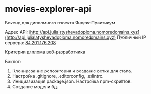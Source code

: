 # movies-explorer-api
Бекенд для дипломного проекта Яндекс Практикум

Адрес API: [http://api.julialatyshevadoploma.nomoredomains.xyz](http://api.julialatyshevadoploma.nomoredomains.xyz)
Публичный IP сервера: [84.201.176.208](http://84.201.176.208)

[Критерии диплома веб-разработчика](https://code.s3.yandex.net/web-developer/static/new-program/web-diploma-criteria-2.0/index.html)

Бэклог:

1. Клонирование репозитория и воздание ветки для этапа.
2. Настройка .gitignore, .editorconfig, .eslintrc.
3. Инициализация package.json. Настройка npm-скриптов.
4. Создание модели бд.
